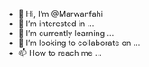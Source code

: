 - 👋 Hi, I’m @Marwanfahi
- 👀 I’m interested in ...
- 🌱 I’m currently learning ...
- 💞️ I’m looking to collaborate on ...
- 📫 How to reach me ...

<!---
Marwanfahi/Marwanfahi is a ✨ special ✨ repository because its `README.md` (this file) appears on your GitHub profile.
You can click the Preview link to take a look at your changes.
--->
